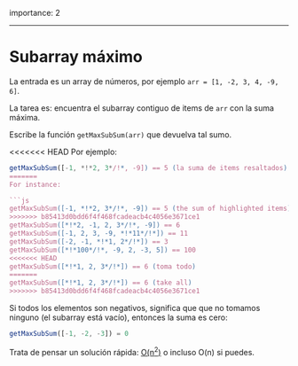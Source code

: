 importance: 2

---

# Subarray máximo

La entrada es un array de números, por ejemplo `arr = [1, -2, 3, 4, -9, 6]`.

La tarea es: encuentra el subarray contiguo de items de `arr` con la suma máxima.

Escribe la función `getMaxSubSum(arr)` que devuelva tal sumo.

<<<<<<< HEAD
Por ejemplo:

```js
getMaxSubSum([-1, *!*2, 3*/!*, -9]) == 5 (la suma de items resaltados)
=======
For instance:

```js
getMaxSubSum([-1, *!*2, 3*/!*, -9]) == 5 (the sum of highlighted items)
>>>>>>> b85413d0bdd6f4f468fcadeacb4c4056e3671ce1
getMaxSubSum([*!*2, -1, 2, 3*/!*, -9]) == 6
getMaxSubSum([-1, 2, 3, -9, *!*11*/!*]) == 11
getMaxSubSum([-2, -1, *!*1, 2*/!*]) == 3
getMaxSubSum([*!*100*/!*, -9, 2, -3, 5]) == 100
<<<<<<< HEAD
getMaxSubSum([*!*1, 2, 3*/!*]) == 6 (toma todo)
=======
getMaxSubSum([*!*1, 2, 3*/!*]) == 6 (take all)
>>>>>>> b85413d0bdd6f4f468fcadeacb4c4056e3671ce1
```

Si todos los elementos son negativos, significa que que no tomamos ninguno (el subarray está vacío), entonces la suma es cero:

```js
getMaxSubSum([-1, -2, -3]) = 0
```

Trata de pensar un solución rápida: [O(n<sup>2</sup>)](https://es.wikipedia.org/wiki/Notaci%C3%B3n_de_Landau) o incluso O(n) si puedes.
